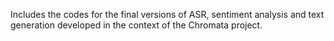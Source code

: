 Includes the codes for the final versions of ASR, sentiment analysis and text generation developed in the context of the Chromata project.
